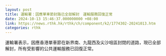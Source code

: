 ```yaml
---
layout: post
title: 運輸署：因應單車節封路已全部解封　運輸服務回復正常　　
date: 2024-10-13 15:46:37.000000000 +08:00
link: https://news.rthk.hk/rthk/ch/component/k2/1774302-20241013.htm
categories: rthk
---
```


運輸署表示，因應香港單車節在新界南、九龍西及尖沙咀區封閉的道路，現已全部解封，所有受影響的公共運輸服務已回復正常。
